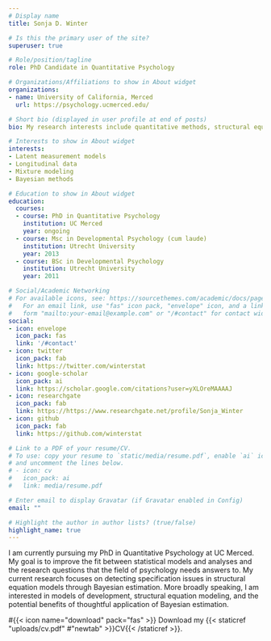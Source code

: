 ```yaml
---
# Display name
title: Sonja D. Winter

# Is this the primary user of the site?
superuser: true

# Role/position/tagline
role: PhD Candidate in Quantitative Psychology

# Organizations/Affiliations to show in About widget
organizations:
- name: University of California, Merced
  url: https://psychology.ucmerced.edu/

# Short bio (displayed in user profile at end of posts)
bio: My research interests include quantitative methods, structural equation modeling, mixture modeling, measurement, and Bayesian methods.

# Interests to show in About widget
interests:
- Latent measurement models
- Longitudinal data
- Mixture modeling
- Bayesian methods

# Education to show in About widget
education:
  courses:
  - course: PhD in Quantitative Psychology
    institution: UC Merced
    year: ongoing
  - course: Msc in Developmental Psychology (cum laude)
    institution: Utrecht University
    year: 2013
  - course: BSc in Developmental Psychology
    institution: Utrecht University
    year: 2011

# Social/Academic Networking
# For available icons, see: https://sourcethemes.com/academic/docs/page-builder/#icons
#   For an email link, use "fas" icon pack, "envelope" icon, and a link in the
#   form "mailto:your-email@example.com" or "/#contact" for contact widget.
social:
- icon: envelope
  icon_pack: fas
  link: '/#contact'
- icon: twitter
  icon_pack: fab
  link: https://twitter.com/winterstat
- icon: google-scholar
  icon_pack: ai
  link: https://scholar.google.com/citations?user=yXLOreMAAAAJ
- icon: researchgate
  icon_pack: fab
  link: https://https://www.researchgate.net/profile/Sonja_Winter
- icon: github
  icon_pack: fab
  link: https://github.com/winterstat

# Link to a PDF of your resume/CV.
# To use: copy your resume to `static/media/resume.pdf`, enable `ai` icons in `params.toml`, 
# and uncomment the lines below.
# - icon: cv
#   icon_pack: ai
#   link: media/resume.pdf

# Enter email to display Gravatar (if Gravatar enabled in Config)
email: ""

# Highlight the author in author lists? (true/false)
highlight_name: true
---
```


I am currently pursuing my PhD in Quantitative Psychology at UC Merced. My goal is to improve the fit between statistical models and analyses and the research questions that the field of psychology needs answers to. My current research focuses on detecting specification issues in structural equation models through Bayesian estimation. More broadly speaking, I am interested in models of development, structural equation modeling, and the potential benefits of thoughtful application of Bayesian estimation.

#{{< icon name="download" pack="fas" >}} Download my {{< staticref "uploads/cv.pdf" #"newtab" >}}CV{{< /staticref >}}.
